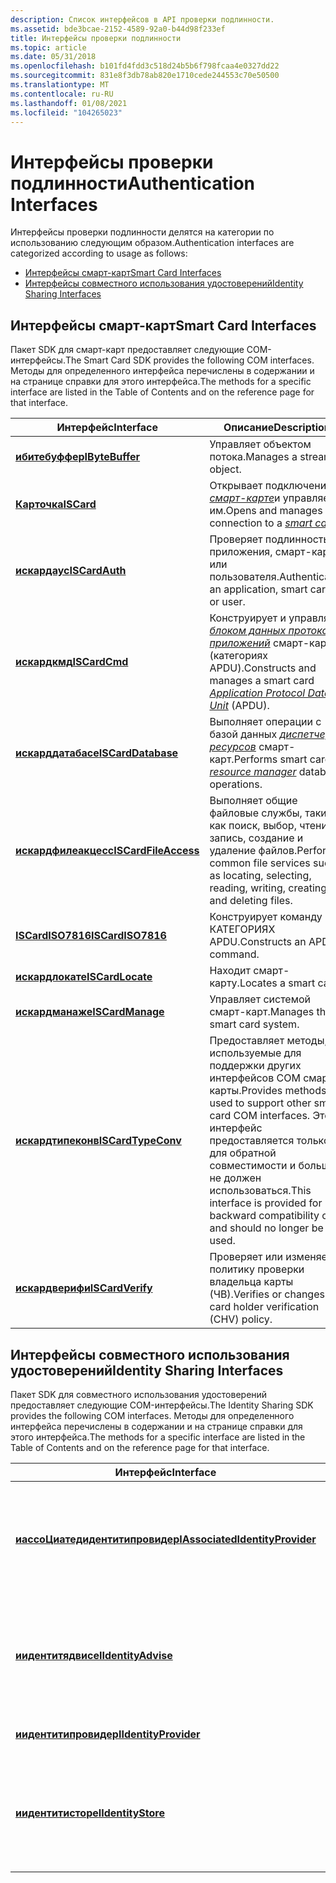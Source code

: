 ```yaml
---
description: Список интерфейсов в API проверки подлинности.
ms.assetid: bde3bcae-2152-4589-92a0-b44d98f233ef
title: Интерфейсы проверки подлинности
ms.topic: article
ms.date: 05/31/2018
ms.openlocfilehash: b101fd4fdd3c518d24b5b6f798fcaa4e0327dd22
ms.sourcegitcommit: 831e8f3db78ab820e1710cede244553c70e50500
ms.translationtype: MT
ms.contentlocale: ru-RU
ms.lasthandoff: 01/08/2021
ms.locfileid: "104265023"
---
```

# <a name="authentication-interfaces"></a><span data-ttu-id="672f8-103">Интерфейсы проверки подлинности</span><span class="sxs-lookup"><span data-stu-id="672f8-103">Authentication Interfaces</span></span>

<span data-ttu-id="672f8-104">Интерфейсы проверки подлинности делятся на категории по использованию следующим образом.</span><span class="sxs-lookup"><span data-stu-id="672f8-104">Authentication interfaces are categorized according to usage as follows:</span></span>

-   [<span data-ttu-id="672f8-105">Интерфейсы смарт-карт</span><span class="sxs-lookup"><span data-stu-id="672f8-105">Smart Card Interfaces</span></span>](#smart-card-interfaces)
-   [<span data-ttu-id="672f8-106">Интерфейсы совместного использования удостоверений</span><span class="sxs-lookup"><span data-stu-id="672f8-106">Identity Sharing Interfaces</span></span>](#identity-sharing-interfaces)

## <a name="smart-card-interfaces"></a><span data-ttu-id="672f8-107">Интерфейсы смарт-карт</span><span class="sxs-lookup"><span data-stu-id="672f8-107">Smart Card Interfaces</span></span>

<span data-ttu-id="672f8-108">Пакет SDK для смарт-карт предоставляет следующие COM-интерфейсы.</span><span class="sxs-lookup"><span data-stu-id="672f8-108">The Smart Card SDK provides the following COM interfaces.</span></span> <span data-ttu-id="672f8-109">Методы для определенного интерфейса перечислены в содержании и на странице справки для этого интерфейса.</span><span class="sxs-lookup"><span data-stu-id="672f8-109">The methods for a specific interface are listed in the Table of Contents and on the reference page for that interface.</span></span>



| <span data-ttu-id="672f8-110">Интерфейс</span><span class="sxs-lookup"><span data-stu-id="672f8-110">Interface</span></span>                                    | <span data-ttu-id="672f8-111">Описание</span><span class="sxs-lookup"><span data-stu-id="672f8-111">Description</span></span>                                                                                                                                                                              |
|----------------------------------------------|------------------------------------------------------------------------------------------------------------------------------------------------------------------------------------------|
| [<span data-ttu-id="672f8-112">**ибитебуффер**</span><span class="sxs-lookup"><span data-stu-id="672f8-112">**IByteBuffer**</span></span>](ibytebuffer.md)           | <span data-ttu-id="672f8-113">Управляет объектом потока.</span><span class="sxs-lookup"><span data-stu-id="672f8-113">Manages a stream object.</span></span>                                                                                                                                                                 |
| [<span data-ttu-id="672f8-114">**Карточка**</span><span class="sxs-lookup"><span data-stu-id="672f8-114">**ISCard**</span></span>](iscard.md)                     | <span data-ttu-id="672f8-115">Открывает подключение к [*смарт-карте*](/windows/desktop/SecGloss/s-gly)и управляет им.</span><span class="sxs-lookup"><span data-stu-id="672f8-115">Opens and manages a connection to a [*smart card*](/windows/desktop/SecGloss/s-gly).</span></span>                                                                    |
| [<span data-ttu-id="672f8-116">**искардаус**</span><span class="sxs-lookup"><span data-stu-id="672f8-116">**ISCardAuth**</span></span>](iscardauth.md)             | <span data-ttu-id="672f8-117">Проверяет подлинность приложения, смарт-карты или пользователя.</span><span class="sxs-lookup"><span data-stu-id="672f8-117">Authenticates an application, smart card, or user.</span></span>                                                                                                                                       |
| [<span data-ttu-id="672f8-118">**искардкмд**</span><span class="sxs-lookup"><span data-stu-id="672f8-118">**ISCardCmd**</span></span>](iscardcmd.md)               | <span data-ttu-id="672f8-119">Конструирует и управляет [*блоком данных протокола приложений*](/windows/desktop/SecGloss/a-gly) смарт-карт (категориях APDU).</span><span class="sxs-lookup"><span data-stu-id="672f8-119">Constructs and manages a smart card [*Application Protocol Data Unit*](/windows/desktop/SecGloss/a-gly) (APDU).</span></span> |
| [<span data-ttu-id="672f8-120">**искарддатабасе**</span><span class="sxs-lookup"><span data-stu-id="672f8-120">**ISCardDatabase**</span></span>](iscarddatabase.md)     | <span data-ttu-id="672f8-121">Выполняет операции с базой данных [*диспетчера ресурсов*](/windows/desktop/SecGloss/r-gly) смарт-карт.</span><span class="sxs-lookup"><span data-stu-id="672f8-121">Performs smart card [*resource manager*](/windows/desktop/SecGloss/r-gly) database operations.</span></span>                                              |
| [<span data-ttu-id="672f8-122">**искардфилеакцесс**</span><span class="sxs-lookup"><span data-stu-id="672f8-122">**ISCardFileAccess**</span></span>](iscardfileaccess.md) | <span data-ttu-id="672f8-123">Выполняет общие файловые службы, такие как поиск, выбор, чтение, запись, создание и удаление файлов.</span><span class="sxs-lookup"><span data-stu-id="672f8-123">Performs common file services such as locating, selecting, reading, writing, creating, and deleting files.</span></span>                                                                               |
| [<span data-ttu-id="672f8-124">**ISCardISO7816**</span><span class="sxs-lookup"><span data-stu-id="672f8-124">**ISCardISO7816**</span></span>](iscardiso7816.md)       | <span data-ttu-id="672f8-125">Конструирует команду КАТЕГОРИЯХ APDU.</span><span class="sxs-lookup"><span data-stu-id="672f8-125">Constructs an APDU command.</span></span>                                                                                                                                                              |
| [<span data-ttu-id="672f8-126">**искардлокате**</span><span class="sxs-lookup"><span data-stu-id="672f8-126">**ISCardLocate**</span></span>](iscardlocate.md)         | <span data-ttu-id="672f8-127">Находит смарт-карту.</span><span class="sxs-lookup"><span data-stu-id="672f8-127">Locates a smart card.</span></span>                                                                                                                                                                    |
| [<span data-ttu-id="672f8-128">**искардманаже**</span><span class="sxs-lookup"><span data-stu-id="672f8-128">**ISCardManage**</span></span>](iscardmanage.md)         | <span data-ttu-id="672f8-129">Управляет системой смарт-карт.</span><span class="sxs-lookup"><span data-stu-id="672f8-129">Manages the smart card system.</span></span>                                                                                                                                                           |
| [<span data-ttu-id="672f8-130">**искардтипеконв**</span><span class="sxs-lookup"><span data-stu-id="672f8-130">**ISCardTypeConv**</span></span>](iscardtypeconv.md)     | <span data-ttu-id="672f8-131">Предоставляет методы, используемые для поддержки других интерфейсов COM смарт-карты.</span><span class="sxs-lookup"><span data-stu-id="672f8-131">Provides methods used to support other smart card COM interfaces.</span></span> <span data-ttu-id="672f8-132">Этот интерфейс предоставляется только для обратной совместимости и больше не должен использоваться.</span><span class="sxs-lookup"><span data-stu-id="672f8-132">This interface is provided for backward compatibility only and should no longer be used.</span></span>                               |
| [<span data-ttu-id="672f8-133">**искардверифи**</span><span class="sxs-lookup"><span data-stu-id="672f8-133">**ISCardVerify**</span></span>](iscardverify.md)         | <span data-ttu-id="672f8-134">Проверяет или изменяет политику проверки владельца карты (ЧВ).</span><span class="sxs-lookup"><span data-stu-id="672f8-134">Verifies or changes card holder verification (CHV) policy.</span></span>                                                                                                                               |



 

## <a name="identity-sharing-interfaces"></a><span data-ttu-id="672f8-135">Интерфейсы совместного использования удостоверений</span><span class="sxs-lookup"><span data-stu-id="672f8-135">Identity Sharing Interfaces</span></span>

<span data-ttu-id="672f8-136">Пакет SDK для совместного использования удостоверений предоставляет следующие COM-интерфейсы.</span><span class="sxs-lookup"><span data-stu-id="672f8-136">The Identity Sharing SDK provides the following COM interfaces.</span></span> <span data-ttu-id="672f8-137">Методы для определенного интерфейса перечислены в содержании и на странице справки для этого интерфейса.</span><span class="sxs-lookup"><span data-stu-id="672f8-137">The methods for a specific interface are listed in the Table of Contents and on the reference page for that interface.</span></span>



| <span data-ttu-id="672f8-138">Интерфейс</span><span class="sxs-lookup"><span data-stu-id="672f8-138">Interface</span></span>                                                          | <span data-ttu-id="672f8-139">Описание</span><span class="sxs-lookup"><span data-stu-id="672f8-139">Description</span></span>                                                                              |
|--------------------------------------------------------------------|------------------------------------------------------------------------------------------|
| [<span data-ttu-id="672f8-140">**иассоЦиатедидентитипровидер**</span><span class="sxs-lookup"><span data-stu-id="672f8-140">**IAssociatedIdentityProvider**</span></span>](/windows/desktop/api/IdentityProvider/nn-identityprovider-iassociatedidentityprovider) | <span data-ttu-id="672f8-141">Позволяет поставщику удостоверений связывать удостоверения с локальными учетными записями пользователей.</span><span class="sxs-lookup"><span data-stu-id="672f8-141">Allows an identity provider to associate identities with local user accounts.</span></span>            |
| [<span data-ttu-id="672f8-142">**иидентитядвисе**</span><span class="sxs-lookup"><span data-stu-id="672f8-142">**IIdentityAdvise**</span></span>](/windows/desktop/api/IdentityProvider/nn-identityprovider-iidentityadvise)                         | <span data-ttu-id="672f8-143">Позволяет поставщику удостоверений уведомлять вызывающее приложение об обновлении удостоверения.</span><span class="sxs-lookup"><span data-stu-id="672f8-143">Allows an identity provider to notify a calling application when an identity is updated.</span></span> |
| [<span data-ttu-id="672f8-144">**иидентитипровидер**</span><span class="sxs-lookup"><span data-stu-id="672f8-144">**IIdentityProvider**</span></span>](/windows/desktop/api/Identityprovider/nn-identityprovider-iidentityprovider)                     | <span data-ttu-id="672f8-145">Представляет поставщик удостоверений.</span><span class="sxs-lookup"><span data-stu-id="672f8-145">Represents an identity provider.</span></span>                                                         |
| [<span data-ttu-id="672f8-146">**иидентитисторе**</span><span class="sxs-lookup"><span data-stu-id="672f8-146">**IIdentityStore**</span></span>](/windows/desktop/api/Identitystore/nn-identitystore-iidentitystore)                           | <span data-ttu-id="672f8-147">Предоставляет методы для перечисления и управления удостоверениями и поставщиками удостоверений.</span><span class="sxs-lookup"><span data-stu-id="672f8-147">Provides methods to enumerate and manage identities and identity providers.</span></span>              |



 

 

 
